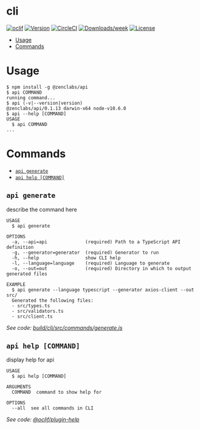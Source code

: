 cli
===



[![oclif](https://img.shields.io/badge/cli-oclif-brightgreen.svg)](https://oclif.io)
[![Version](https://img.shields.io/npm/v/cli.svg)](https://npmjs.org/package/cli)
[![CircleCI](https://circleci.com/gh/zenclabs/typed-api/tree/master.svg?style=shield)](https://circleci.com/gh/zenclabs/typed-api/tree/master)
[![Downloads/week](https://img.shields.io/npm/dw/cli.svg)](https://npmjs.org/package/cli)
[![License](https://img.shields.io/npm/l/cli.svg)](https://github.com/zenclabs/typed-api/blob/master/package.json)

<!-- toc -->
* [Usage](#usage)
* [Commands](#commands)
<!-- tocstop -->
# Usage
<!-- usage -->
```sh-session
$ npm install -g @zenclabs/api
$ api COMMAND
running command...
$ api (-v|--version|version)
@zenclabs/api/0.1.13 darwin-x64 node-v10.6.0
$ api --help [COMMAND]
USAGE
  $ api COMMAND
...
```
<!-- usagestop -->
# Commands
<!-- commands -->
* [`api generate`](#api-generate)
* [`api help [COMMAND]`](#api-help-command)

## `api generate`

describe the command here

```
USAGE
  $ api generate

OPTIONS
  -a, --api=api              (required) Path to a TypeScript API definition
  -g, --generator=generator  (required) Generator to run
  -h, --help                 show CLI help
  -l, --language=language    (required) Language to generate
  -o, --out=out              (required) Directory in which to output generated files

EXAMPLE
  $ api generate --language typescript --generator axios-client --out src/
  Generated the following files:
  - src/types.ts
  - src/validators.ts
  - src/client.ts
```

_See code: [build/cli/src/commands/generate.js](https://github.com/zenclabs/typed-api/blob/v0.1.13/build/cli/src/commands/generate.js)_

## `api help [COMMAND]`

display help for api

```
USAGE
  $ api help [COMMAND]

ARGUMENTS
  COMMAND  command to show help for

OPTIONS
  --all  see all commands in CLI
```

_See code: [@oclif/plugin-help](https://github.com/oclif/plugin-help/blob/v2.1.3/src/commands/help.ts)_
<!-- commandsstop -->
